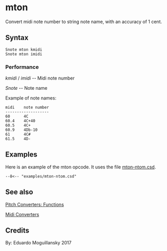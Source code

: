 <!--
id:mton
category:Pitch Converters:Functions
-->
# mton
Convert midi note number to string note name, with an accuracy of 1 cent.

## Syntax
``` csound-orc
Snote mton kmidi
Snote mton imidi
```

### Performance

_kmidi_ / _imidi_ -- Midi note number

_Snote_ -- Note name

Example of note names:

```
midi    note number
-------------------
60      4C
60.4    4C+40
60.5    4C+
60.9    4Db-10
61      4C#
61.5    4D-
```

## Examples

Here is an example of the mton opcode. It uses the file [mton-ntom.csd](../../examples/mton-ntom.csd).

``` csound-csd title="Example of the ftom opcode." linenums="1"
--8<-- "examples/mton-ntom.csd"
```

## See also

[Pitch Converters: Functions](../../pitch/funcs)

[Midi Converters](../../midi/convert)

## Credits

By: Eduardo Moguillansky 2017
